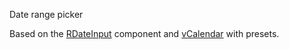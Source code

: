 Date range picker

Based on the [RDateInput](https://recomponents.rebilly.com/?path=/story/components-date-input--component) component and [vCalendar](https://vcalendar.io/) with presets.
